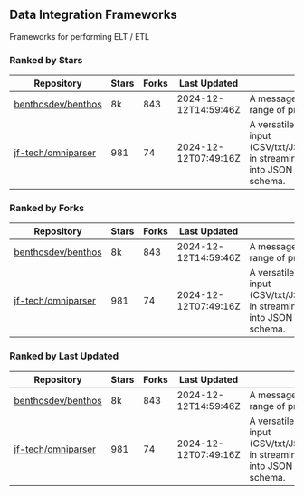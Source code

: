 ## Data Integration Frameworks

Frameworks for performing ELT / ETL

### Ranked by Stars

| Repository | Stars | Forks | Last Updated | Description | 
|------------|-------|-------|--------------|-------------|
| [benthosdev/benthos](https://github.com/benthosdev/benthos) | 8k | 843 | 2024-12-12T14:59:46Z |  A message streaming bridge between a range of protocols. |
| [jf-tech/omniparser](https://github.com/jf-tech/omniparser) | 981 | 74 | 2024-12-12T07:49:16Z |  A versatile ETL library that parses text input (CSV/txt/JSON/XML/EDI/X12/EDIFACT/etc) in streaming fashion and transforms data into JSON output using data-driven schema. |

### Ranked by Forks

| Repository | Stars | Forks | Last Updated | Description | 
|------------|-------|-------|--------------|-------------|
| [benthosdev/benthos](https://github.com/benthosdev/benthos) | 8k | 843 | 2024-12-12T14:59:46Z |  A message streaming bridge between a range of protocols. |
| [jf-tech/omniparser](https://github.com/jf-tech/omniparser) | 981 | 74 | 2024-12-12T07:49:16Z |  A versatile ETL library that parses text input (CSV/txt/JSON/XML/EDI/X12/EDIFACT/etc) in streaming fashion and transforms data into JSON output using data-driven schema. |

### Ranked by Last Updated

| Repository | Stars | Forks | Last Updated | Description | 
|------------|-------|-------|--------------|-------------|
| [benthosdev/benthos](https://github.com/benthosdev/benthos) | 8k | 843 | 2024-12-12T14:59:46Z |  A message streaming bridge between a range of protocols. |
| [jf-tech/omniparser](https://github.com/jf-tech/omniparser) | 981 | 74 | 2024-12-12T07:49:16Z |  A versatile ETL library that parses text input (CSV/txt/JSON/XML/EDI/X12/EDIFACT/etc) in streaming fashion and transforms data into JSON output using data-driven schema. |

